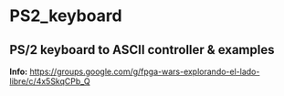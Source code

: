 # PS2_keyboard
## PS/2 keyboard to ASCII controller &amp; examples

**Info:** https://groups.google.com/g/fpga-wars-explorando-el-lado-libre/c/4x5SkqCPb_Q
